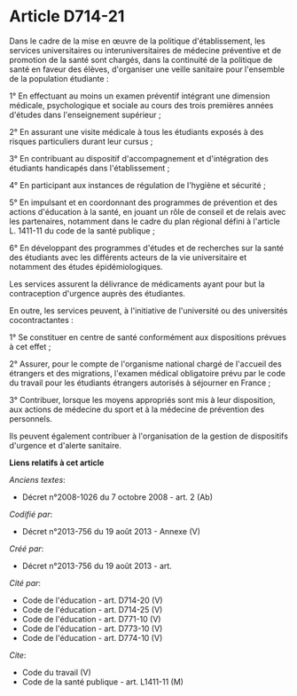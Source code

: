 # Article D714-21

Dans le cadre de la mise en œuvre de la politique d'établissement, les services universitaires ou interuniversitaires de
médecine préventive et de promotion de la santé sont chargés, dans la continuité de la politique de santé en faveur des
élèves, d'organiser une veille sanitaire pour l'ensemble de la population étudiante :

1° En effectuant au moins un examen préventif intégrant une dimension médicale, psychologique et sociale au cours des trois
premières années d'études dans l'enseignement supérieur ;

2° En assurant une visite médicale à tous les étudiants exposés à des risques particuliers durant leur cursus ;

3° En contribuant au dispositif d'accompagnement et d'intégration des étudiants handicapés dans l'établissement ;

4° En participant aux instances de régulation de l'hygiène et sécurité ;

5° En impulsant et en coordonnant des programmes de prévention et des actions d'éducation à la santé, en jouant un rôle de
conseil et de relais avec les partenaires, notamment dans le cadre du plan régional défini à l'article L. 1411-11 du code de
la santé publique ;

6° En développant des programmes d'études et de recherches sur la santé des étudiants avec les différents acteurs de la vie
universitaire et notamment des études épidémiologiques.

Les services assurent la délivrance de médicaments ayant pour but la contraception d'urgence auprès des étudiantes.

En outre, les services peuvent, à l'initiative de l'université ou des universités cocontractantes :

1° Se constituer en centre de santé conformément aux dispositions prévues à cet effet ;

2° Assurer, pour le compte de l'organisme national chargé de l'accueil des étrangers et des migrations, l'examen médical
obligatoire prévu par le code du travail pour les étudiants étrangers autorisés à séjourner en France ;

3° Contribuer, lorsque les moyens appropriés sont mis à leur disposition, aux actions de médecine du sport et à la médecine
de prévention des personnels.

Ils peuvent également contribuer à l'organisation de la gestion de dispositifs d'urgence et d'alerte sanitaire.

**Liens relatifs à cet article**

_Anciens textes_:

  - Décret n°2008-1026 du 7 octobre 2008 - art. 2 (Ab)

_Codifié par_:

  - Décret n°2013-756 du 19 août 2013 -  Annexe (V)

_Créé par_:

  - Décret n°2013-756 du 19 août 2013 - art.

_Cité par_:

  - Code de l'éducation - art. D714-20 (V)
  - Code de l'éducation - art. D714-25 (V)
  - Code de l'éducation - art. D771-10 (V)
  - Code de l'éducation - art. D773-10 (V)
  - Code de l'éducation - art. D774-10 (V)

_Cite_:

  - Code du travail (V)
  - Code de la santé publique - art. L1411-11 (M)
